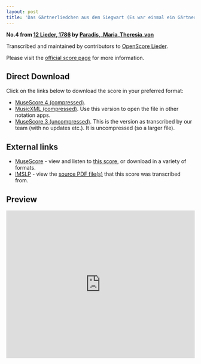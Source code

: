 ```yaml
---
layout: post
title: 'Das Gärtnerliedchen aus dem Siegwart (Es war einmal ein Gärtner) (OpenScore Lieder Corpus)'
---
```


__No.4 from [12 Lieder, 1786](https://fourscoreandmore.org/openscore/lieder/Paradis,_Maria_Theresia_von/12_Lieder,_1786/) by [Paradis,_Maria_Theresia_von](https://fourscoreandmore.org/openscore/lieder/Paradis,_Maria_Theresia_von)__

Transcribed and maintained by contributors to [OpenScore Lieder].

Please visit the [official score page] for more information.

[official score page]: https://musescore.com/openscore-lieder-corpus/scores/5907276
[OpenScore Lieder]: https://musescore.com/openscore-lieder-corpus

## Direct Download

Click on the links below to download the score in your preferred format:
- [MuseScore 4 (compressed)](https://github.com/openscore/lieder/blob/main/scores/Paradis,_Maria_Theresia_von/12_Lieder,_1786/04_Das_Gärtnerliedchen_aus_dem_Siegwart_(Es_war_einmal_ein_Gärtner)/lc5907276.mscz?raw=true).
- [MusicXML (compressed)](https://github.com/openscore/lieder/blob/main/scores/Paradis,_Maria_Theresia_von/12_Lieder,_1786/04_Das_Gärtnerliedchen_aus_dem_Siegwart_(Es_war_einmal_ein_Gärtner)/lc5907276.mxl?raw=true). Use this version to open the file in other notation apps.
- [MuseScore 3 (uncompressed)](https://github.com/openscore/lieder/blob/main/scores/Paradis,_Maria_Theresia_von/12_Lieder,_1786/04_Das_Gärtnerliedchen_aus_dem_Siegwart_(Es_war_einmal_ein_Gärtner)/lc5907276.mscx?raw=true). This is the version as transcribed by our team (with no updates etc.). It is uncompressed (so a larger file).

## External links

- [MuseScore] - view and listen to [this score][MuseScore], or download in a variety of formats.
- [IMSLP] - view the [source PDF file(s)][IMSLP] that this score was transcribed from.

[MuseScore]: https://musescore.com/score/5907276
[IMSLP]: https://imslp.org/wiki/Special:ReverseLookup/256073

## Preview

<iframe width="100%" height="394" src="https://musescore.com/openscore-lieder-corpus/scores/5907276/embed" frameborder="0" allowfullscreen allow="autoplay; fullscreen"></iframe>
